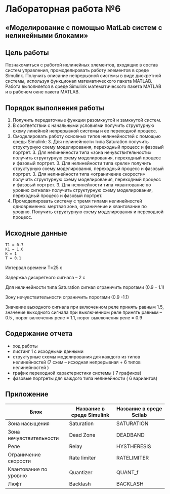 # Лабораторная работа №6
## «Моделирование с помощью MatLab систем с нелинейными блоками»

## Цель работы

Познакомиться с работой нелинейных элементов, входящих в состав систем управления, промоделировать работу элементов в среде Simulink.
Получить описание непрерывной системы в виде дискретной системы, используя функционал математического пакета MATLAB.
Работа выполняется в среде Simulink математического пакета MATLAB и в рабочем окне пакета MATLAB.

## Порядок выполнения работы

1. Получить передаточные функции разомкнутой и замкнутой систем.
2. В соответствии с начальными условиями получить структурную схему  линейной непрерывной системы и ее переходной процесс.
3. Смоделировать работу основных типов нелинейностей с помощью среды Simulink:
    3. Для нелинейности типа Saturation получить структурную схему моделирования, переходный процесс и фазовый портрет.
    3. Для нелинейности типа «зона нечувствительности» получить структурную схему моделирования, переходный процесс и фазовый портрет.
    3. Для нелинейности типа «реле» получить структурную схему моделирования, переходный процесс и фазовый портрет.
    3. Для нелинейности типа «ограничение скорости» получить структурную схему моделирования, переходный процесс и фазовый портрет.
    3. Для нелинейности типа «квантование по уровню сигнала» получить структурную схему моделирования, переходный процесс и фазовый портрет.
4. Промоделировать систему с тремя типами нелинейностей одновременно:  мертвая зона, ограничение и квантование по уровню. Получить структурную схему моделирования и переходной процесс.

## Исходные данные
```
Т1 = 0.7
K1 = 1.6
K = 1
T = 0.1
```
Интервал времени Т=25 с

Задержка дискретного сигнала – 2 с

Для нелинейности типа Saturation сигнал ограничить порогами (0.9 – 1.1)

Зону нечувствительности ограничить порогами (0.9 -1.1)

Значение выходного сигнала при включенном реле принять равным 1.5, значение выходного сигнала при выключенном реле принять равным – 0.5 , порог включения реле = 1.1, порог выключения реле = 0.9

## Содержание отчета
- ход работы
- листинг 1 с исходными данными
- структурные схемы  моделирования для каждого из типов нелинейностей (7 схем – исходная непрерывная + 6 типов нелинейностей )
- график переходной характеристики системы ( 7 графиков)
- фазовые портреты для каждого типа нелинейности ( 6 вариантов)

## Приложение

| Блок                   | Название в среде Simulink| Название в среде Scilab|
|------------------------|--------------------------|------------------------|
| Зона насыщения         |    Saturation            |  SATURATION            |
| Зона нечувствительности|    Dead Zone             |  DEADBAND              |
| Реле                   |    Relay                 |  HYSTHERESIS           |
| Ограничение скорости   |    Rate limiter          |  RATELIMITER           |
| Квантование по уровню  |    Quantizer             |  QUANT_f               |
| Люфт                   |    Backlash              |  BACKLASH              |



